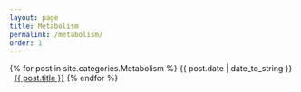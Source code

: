 ```yaml
---
layout: page
title: Metabolism
permalink: /metabolism/
order: 1
---
```


{% for post in site.categories.Metabolism %}
<span>{{ post.date | date_to_string }}</span> &nbsp; <a href="{{ post.url }}">{{ post.title }}</a>
{% endfor %}